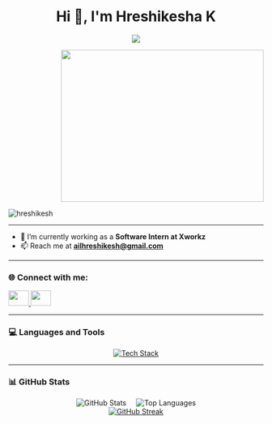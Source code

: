 <h1 align="center">Hi 👋, I'm Hreshikesha K</h1>
<p align="center">
  <a href="https://github.com/hreshikesh">
    <img src="https://readme-typing-svg.herokuapp.com?color=%2336BCF7&center=true&vCenter=true&lines=Hi+Iam+Hreshikesha+K;Welcome+to+my+Github+page;I+am+Hreshikesha+K;I+am+a+Java+Web+Developer;😄" />
  </a>
</p>

<p align="right">
  <img width="400" height="300" src="https://camo.githubusercontent.com/056e7476d3ce5dbab75be87c57ea62437aff5a218bccf8d0c4df0adaffc46e87/687474..." />
</p>

<p align="left">
  <img src="https://komarev.com/ghpvc/?username=hreshikesh&label=Profile%20views&color=0e75b6&style=flat" alt="hreshikesh" />
</p>

---

- 🔭 I’m currently working as a **Software Intern at Xworkz**
- 📫 Reach me at **ailhreshikesh@gmail.com**

---

### 🌐 Connect with me:

<p align="left">
  <a href="https://www.linkedin.com/in/hreshikesha-k-200689254/" target="_blank">
    <img src="https://raw.githubusercontent.com/rahuldkjain/github-profile-readme-generator/master/src/images/icons/Social/linked-in-alt.svg" height="30" width="40" />
  </a>
  <a href="https://instagram.com/___rishi__kesh___ail" target="_blank">
    <img src="https://raw.githubusercontent.com/rahuldkjain/github-profile-readme-generator/master/src/images/icons/Social/instagram.svg" height="30" width="40" />
  </a>
</p>

---

### 💻 Languages and Tools

<p align="center">
  <a href="https://skillicons.dev">
    <img src="https://skillicons.dev/icons?i=java,javascript,html,css,mysql,bootstrap,spring,jpa,lombok,jdbc,servlet,jsp,git,sonarqube&theme=light&perline=7&titles=true" alt="Tech Stack" />
  </a>
</p>

---

### 📊 GitHub Stats

<div align="center">
  <img src="https://github-readme-stats.vercel.app/api?username=hreshikesh&show_icons=true&theme=dark&locale=en" alt="GitHub Stats" />
  &nbsp;&nbsp;&nbsp;
  <img src="https://github-readme-stats.vercel.app/api/top-langs?username=hreshikesh&show_icons=true&locale=en&layout=compact&theme=dark" alt="Top Languages" />
</div>

<div align="center">
  <a href="https://git.io/streak-stats">
    <img src="https://github-readme-streak-stats-ten-kappa.vercel.app?user=hreshikesh" alt="GitHub Streak" />
  </a>
</div>

